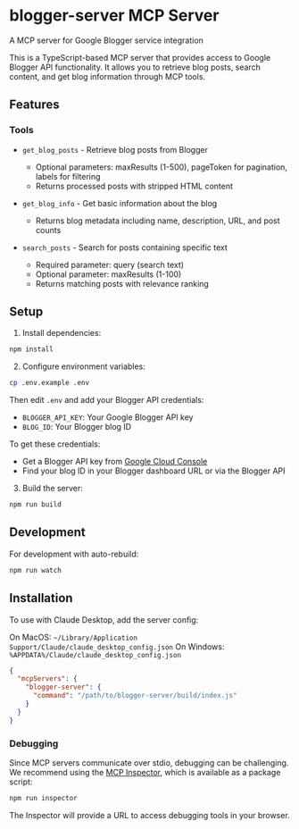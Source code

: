 # blogger-server MCP Server

A MCP server for Google Blogger service integration

This is a TypeScript-based MCP server that provides access to Google Blogger API functionality. It allows you to retrieve blog posts, search content, and get blog information through MCP tools.

## Features

### Tools
- `get_blog_posts` - Retrieve blog posts from Blogger
  - Optional parameters: maxResults (1-500), pageToken for pagination, labels for filtering
  - Returns processed posts with stripped HTML content

- `get_blog_info` - Get basic information about the blog
  - Returns blog metadata including name, description, URL, and post counts

- `search_posts` - Search for posts containing specific text
  - Required parameter: query (search text)
  - Optional parameter: maxResults (1-100)
  - Returns matching posts with relevance ranking

## Setup

1. Install dependencies:
```bash
npm install
```

2. Configure environment variables:
```bash
cp .env.example .env
```
Then edit `.env` and add your Blogger API credentials:
- `BLOGGER_API_KEY`: Your Google Blogger API key
- `BLOG_ID`: Your Blogger blog ID

To get these credentials:
- Get a Blogger API key from [Google Cloud Console](https://console.cloud.google.com/)
- Find your blog ID in your Blogger dashboard URL or via the Blogger API

3. Build the server:
```bash
npm run build
```

## Development

For development with auto-rebuild:
```bash
npm run watch
```

## Installation

To use with Claude Desktop, add the server config:

On MacOS: `~/Library/Application Support/Claude/claude_desktop_config.json`
On Windows: `%APPDATA%/Claude/claude_desktop_config.json`

```json
{
  "mcpServers": {
    "blogger-server": {
      "command": "/path/to/blogger-server/build/index.js"
    }
  }
}
```

### Debugging

Since MCP servers communicate over stdio, debugging can be challenging. We recommend using the [MCP Inspector](https://github.com/modelcontextprotocol/inspector), which is available as a package script:

```bash
npm run inspector
```

The Inspector will provide a URL to access debugging tools in your browser.
